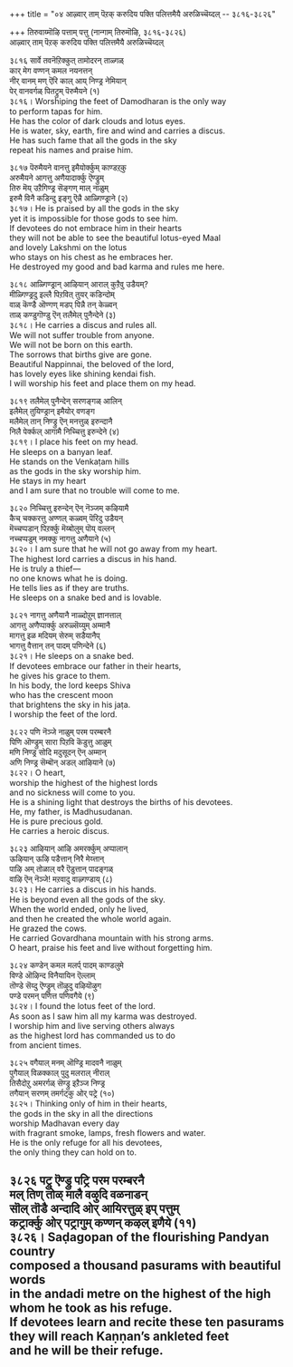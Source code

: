 +++
title = "०४ आऴ्वार् ताम् पॆऱक् करुदिय पक्ति पलित्तमैयै अरुळिच्चॆय्दल् -- ३८१६-३८२६"

+++
तिरुवाय्मॊऴि पत्ताम् पत्तु (नान्गाम् तिरुमॊऴि, ३८१६-३८२६)  
आऴ्वार् ताम् पॆऱक् करुदिय पक्ति पलित्तमैयै अरुळिच्चॆय्दल्  

३८१६ सार्वे तवनॆऱिक्कुत् तामोदरन् ताळ्गळ्  
कार् मेग वण्णन् कमल नयनत्तन्  
नीर् वानम् मण् ऎरि काल् आय् निण्ड्र नेमियान्  
पेर् वानवर्गळ् पितट्रुम् पॆरुमैयने (१)  
३८१६। Worshiping the feet of Damodharan is the only way  
to perform tapas for him.  
He has the color of dark clouds and lotus eyes.  
He is water, sky, earth, fire and wind and carries a discus.  
He has such fame that all the gods in the sky  
repeat his names and praise him.  

३८१७ पॆरुमैयने वानत्तु इमैयोर्क्कुम् काण्डऱ्‌कु  
अरुमैयने आगत्तु अणैयादार्क्कु ऎण्ड्रुम्  
तिरु मॆय् उऱैगिण्ड्र सॆङ्गण् माल् नाळुम्  
इरुमै विनै कडिन्दु इङ्गु ऎन्नै आळ्गिण्ड्राने (२)  
३८१७। He is praised by all the gods in the sky  
yet it is impossible for those gods to see him.  
If devotees do not embrace him in their hearts  
they will not be able to see the beautiful lotus-eyed Maal  
and lovely Lakshmi on the lotus  
who stays on his chest as he embraces her.  
He destroyed my good and bad karma and rules me here.  

३८१८ आळ्गिण्ड्रान् आऴियान् आराल् कुऱैवु उडैयम्?  
मीळ्गिण्ड्रदु इल्लै पिऱवित् तुयर् कडिन्दोम्  
वाळ् कॆण्डै ऒण्गण् मडप् पिन्नै तन् केळ्वन्  
ताळ् कण्डुगॊण्डु ऎन् तलैमेल् पुनैन्देने (३)  
३८१८। He carries a discus and rules all.  
We will not suffer trouble from anyone.  
We will not be born on this earth.  
The sorrows that births give are gone.  
Beautiful Nappinnai, the beloved of the lord,  
has lovely eyes like shining kendai fish.  
I will worship his feet and place them on my head.  


३८१९ तलैमेल् पुनैन्देन् सरणङ्गळ् आलिन्  
इलैमेल् तुयिण्ड्रान् इमैयोर् वणङ्ग  
मलैमेल् तान् निण्ड्रु ऎन् मनत्तुळ् इरुन्दानै  
निलै पेर्क्कल् आगामै निच्चित्तु इरुन्देने (४)  
३८१९। I place his feet on my head.  
He sleeps on a banyan leaf.  
He stands on the Venkaṭam hills  
as the gods in the sky worship him.  
He stays in my heart  
and I am sure that no trouble will come to me.  

३८२० निच्चित्तु इरुन्देन् ऎन् नॆञ्जम् कऴियामै  
कैच् चक्करत्तु अण्णल् कळ्वम् पॆरिदु उडैयन्  
मॆच्चप्पडान् पिऱर्क्कु मॆय्बोलुम् पॊय् वल्लन्  
नच्चप्पडुम् नमक्कु नागत्तु अणैयाने (५)  
३८२०। I am sure that he will not go away from my heart.  
The highest lord carries a discus in his hand.  
He is truly a thief—  
no one knows what he is doing.  
He tells lies as if they are truths.  
He sleeps on a snake bed and is lovable.  

३८२१ नागत्तु अणैयानै नाळ्दोऱुम् ज्ञानत्ताल्  
आगत्तु अणैप्पार्क्कु अरुळ्सॆय्युम् अम्मानै  
मागत्तु इळ मदियम् सेरुम् सडैयानैप्  
भागत्तु वैत्तान् तन् पादम् पणिन्देने (६)  
३८२१। He sleeps on a snake bed.  
If devotees embrace our father in their hearts,  
he gives his grace to them.  
In his body, the lord keeps Shiva  
who has the crescent moon  
that brightens the sky in his jaṭa.  
I worship the feet of the lord.  

३८२२ पणि नॆञ्जे नाळुम् परम परम्बरनै  
पिणि ऒण्ड्रुम् सारा पिऱवि कॆडुत्तु आळुम्  
मणि निण्ड्र सोदि मदुसूदन् ऎन् अम्मान्  
अणि निण्ड्र सॆम्बॊन् अडल् आऴियाने (७)  
३८२२। O heart,  
worship the highest of the highest lords  
and no sickness will come to you.  
He is a shining light that destroys the births of his devotees.  
He, my father, is Madhusudanan.  
He is pure precious gold.  
He carries a heroic discus.  

३८२३ आऴियान् आऴि अमरर्क्कुम् अप्पालान्  
ऊऴियान् ऊऴि पडैत्तान् निरै मेय्त्तान्  
पाऴि अम् तोळाल् वरै ऎडुत्तान् पादङ्गळ्  
वाऴि ऎन् नॆञ्जे! मऱवादु वाऴ्गण्डाय् (८)  
३८२३। He carries a discus in his hands.  
He is beyond even all the gods of the sky.  
When the world ended, only he lived,  
and then he created the whole world again.  
He grazed the cows.  
He carried Govardhana mountain with his strong arms.  
O heart, praise his feet and live without forgetting him.  

३८२४ कण्डेन् कमल मलर्प् पादम् काण्डलुमे  
विण्डे ऒऴिन्द विनैयायिन ऎल्लाम्  
तॊण्डे सॆय्दु ऎण्ड्रुम् तॊऴुदु वऴियॊऴुग  
पण्डे परमन् पणित्त पणिवगैये (९)  
३८२४। I found the lotus feet of the lord.  
As soon as I saw him all my karma was destroyed.  
I worship him and live serving others always  
as the highest lord has commanded us to do  
from ancient times.  

३८२५ वगैयाल् मनम् ऒण्ड्रि मादवनै नाळुम्  
पुगैयाल् विळक्काल् पुदु मलराल् नीराल्  
तिसैदोऱु अमरर्गळ् सॆण्ड्रु इऱैञ्ज निण्ड्र  
तगैयान् सरणम् तमर्गट्कु ओर् पट्रे (१०)  
३८२५। Thinking only of him in their hearts,  
the gods in the sky in all the directions  
worship Madhavan every day  
with fragrant smoke, lamps, fresh flowers and water.  
He is the only refuge for all his devotees,  
the only thing they can hold on to.  

३८२६ पट्रु ऎण्ड्रु पट्रि परम परम्बरनै  
मल् तिण् तोळ् मालै वऴुदि वळनाडन्  
सॊल् तॊडै अन्दादि ओर् आयिरत्तुळ् इप् पत्तुम्  
कट्रार्क्कु ओर् पट्रागुम् कण्णन् कऴल् इणैये (११)  
३८२६। Saḍagopan of the flourishing Pandyan country  
composed a thousand pasurams with beautiful words  
in the andadi metre on the highest of the high  
whom he took as his refuge.  
If devotees learn and recite these ten pasurams  
they will reach Kaṇṇan’s ankleted feet  
and he will be their refuge.  
------------  


